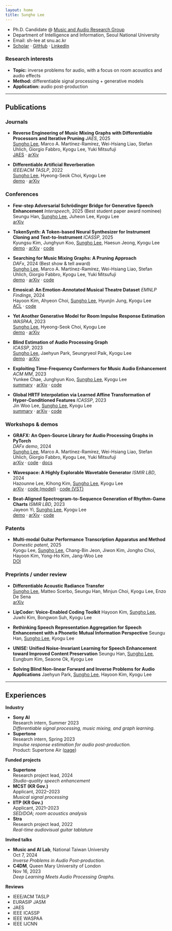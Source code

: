 ```yaml
---
layout: home
title: Sungho Lee
---
```


<link rel="stylesheet" href="{{ '/assets/css/custom.css' | relative_url }}">


- Ph.D. Candidate @ [Music and Audio Research Group](https://marg.snu.ac.kr/)
- Department of Intelligence and Information, Seoul National University
- Email: sh-lee at snu.ac.kr
- [Scholar](https://scholar.google.com/citations?hl=en&user=8yMXL5AAAAAJ&view_op=list_works) · [GitHub](https://github.com/sh-lee97) · [LinkedIn](https://www.linkedin.com/in/sungho-lee-061546219/)

### Research interests
- **Topic:** inverse problems for audio, with a focus on room acoustics and audio effects  
- **Method:** differentiable signal processing + generative models  
- **Application:** audio post-production

---

## Publications

### Journals

- <span class="highlight"> **Reverse Engineering of Music Mixing Graphs with Differentiable Processors and Iterative Pruning** </span>
  *JAES*, 2025  
  <ins>Sungho Lee</ins>, Marco A. Martínez-Ramírez, Wei-Hsiang Liao, Stefan Uhlich, Giorgio Fabbro, Kyogu Lee, Yuki Mitsufuji  
  [JAES](https://aes2.org/publications/elibrary-page/?id=22917) · [arXiv](https://arxiv.org/abs/2509.15948)
  
- **Differentiable Artificial Reverberation**  
  *IEEE/ACM TASLP*, 2022  
  <ins>Sungho Lee</ins>, Hyeong-Seok Choi, Kyogu Lee  
  [demo](https://sh-lee97.github.io/DAR-samples/) · [arXiv](https://arxiv.org/abs/2105.13940)

### Conferences
- **Few-step Adversarial Schrödinger Bridge for Generative Speech Enhancement**
  *Interspeech*, 2025 (Best student paper award nominee)  
  Seungu Han, <ins>Sungho Lee</ins>, Juheon Lee, Kyogu Lee  
  [arXiv](https://arxiv.org/abs/2502.08939)

- **TokenSynth: A Token-based Neural Synthesizer for Instrument Cloning and Text-to-Instrument**
  *ICASSP*, 2025  
  Kyungsu Kim, Junghyun Koo, <ins>Sungho Lee</ins>, Haesun Jeong, Kyogu Lee  
  [demo](https://kyungsukim.notion.site/A-Token-based-Neural-Synthesizer-for-Instrument-Cloning-and-Text-to-Instrument-2c4f5c0850dc4006971b33ad0e580842?pvs=4) · [arXiv](https://arxiv.org/abs/2502.08939) · [code](https://github.com/KyungsuKim42/tokensynth)

- **Searching for Music Mixing Graphs: A Pruning Approach**  
  *DAFx*, 2024 (Best show & tell award)  
  <ins>Sungho Lee</ins>, Marco A. Martínez-Ramírez, Wei-Hsiang Liao, Stefan Uhlich, Giorgio Fabbro, Kyogu Lee, Yuki Mitsufuji  
  [demo](https://sh-lee97.github.io/grafx-prune/) · [arXiv](https://arxiv.org/abs/2406.01049) · [code](https://github.com/sh-lee97/grafx-prune/tree/main)

- **Emosical: An Emotion-Annotated Musical Theatre Dataset**
  *EMNLP Findings*, 2024  
  Hayoon Kim, Ahyeon Choi, <ins>Sungho Lee</ins>, Hyunjin Jung, Kyogu Lee  
  [ACL](https://aclanthology.org/2024.findings-emnlp.241/) · [code](https://github.com/gillosae/emosical)

- **Yet Another Generative Model for Room Impulse Response Estimation**  
  *WASPAA*, 2023  
  <ins>Sungho Lee</ins>, Hyeong-Seok Choi, Kyogu Lee  
  [demo](https://sh-lee97.github.io/neural-ir-est/) · [arXiv](https://arxiv.org/abs/2311.02581)

- **Blind Estimation of Audio Processing Graph**  
  *ICASSP*, 2023  
  <ins>Sungho Lee</ins>, Jaehyun Park, Seungryeol Paik, Kyogu Lee  
  [demo](https://sh-lee97.github.io/apg/) · [arXiv](https://arxiv.org/abs/2303.08610)

- **Exploiting Time-Frequency Conformers for Music Audio Enhancement**
  *ACM MM*, 2023  
  Yunkee Chae, Junghyun Koo, <ins>Sungho Lee</ins>, Kyogu Lee  
  [summary](https://agreeable-diplodocus-5ca.notion.site/Exploiting-Time-Frequency-Conformers-For-General-Music-Enhancement-1d0f3b851174459294c3de1068eb6ca8) · [arXiv](https://arxiv.org/abs/2308.12599) · [code](https://github.com/yoongi43/music_audio_enhancement_conformer)

- **Global HRTF Interpolation via Learned Affine Transformation of Hyper-Conditioned Features**
  *ICASSP*, 2023  
  Jin Woo Lee, <ins>Sungho Lee</ins>, Kyogu Lee  
  [summary](https://cosmic-pillow-86e.notion.site/Global-HRTF-Interpolation-via-Learned-Affine-Transformation-of-Hyper-conditioned-Features-d5a5c7fac8a54b59871b799a2642939f) · [arXiv](https://arxiv.org/abs/2204.02637) · [code](https://github.com/jin-woo-lee/hrtf-interpolation)

### Workshops & demos
- **GRAFX: An Open-Source Library for Audio Processing Graphs in PyTorch**  
  *DAFx demo*, 2024  
  <ins>Sungho Lee</ins>, Marco A. Martínez-Ramírez, Wei-Hsiang Liao, Stefan Uhlich, Giorgio Fabbro, Kyogu Lee, Yuki Mitsufuji  
  [arXiv](https://www.arxiv.org/abs/2408.03204) · [code](https://github.com/sh-lee97/grafx) · [docs](https://sh-lee97.github.io/grafx/)

- **Wavespace: A Highly Explorable Wavetable Generator**
  *ISMIR LBD*, 2024  
  Hazounne Lee, Kihong Kim, <ins>Sungho Lee</ins>, Kyogu Lee  
  [arXiv](https://arxiv.org/abs/2407.19862) · [code (model)](https://github.com/hazounne/wavespace) · [code (VST)](https://github.com/kimgihong2510/WavespaceImplementation)

- **Beat-Aligned Spectrogram-to-Sequence Generation of Rhythm-Game Charts**
  *ISMIR LBD*, 2023  
  Jayeon Yi, <ins>Sungho Lee</ins>, Kyogu Lee  
  [demo](https://stet-stet.github.io/goct/) · [arXiv](https://arxiv.org/abs/2311.13687) · [code](https://github.com/stet-stet/goct_ismir2023)

### Patents
- **Multi-modal Guitar Performance Transcription Apparatus and Method**
  *Domestic patent*, 2025  
  Kyogu Lee, <ins>Sungho Lee</ins>, Chang-Bin Jeon, Jiwon Kim, Jongho Choi, Hayoon Kim, Yong-Ho Kim, Jang-Woo Lee  
  [DOI](https://doi.org/10.8080/1020220190572)

### Preprints / under review
- **Differentiable Acoustic Radiance Transfer**  
  <ins>Sungho Lee</ins>, Matteo Scerbo, Seungu Han, Minjun Choi, Kyogu Lee, Enzo De Sena  
  [arXiv](https://arxiv.org/abs/2509.15946)

- **LipCoder: Voice-Enabled Coding Toolkit**
  Hayoon Kim, <ins>Sungho Lee</ins>, Juwhi Kim, Bongwon Suh, Kyogu Lee

- **Rethinking Speech Representation Aggregation for Speech Enhancement with a Phonetic Mutual Information Perspective**
  Seungu Han, <ins>Sungho Lee</ins>, Kyogu Lee

- **UNISE: Unified Noise-Invariant Learning for Speech Enhancement toward Improved Content Preservation**
  Seungu Han, <ins>Sungho Lee</ins>, Eungbum Kim, Seaone Ok, Kyogu Lee

- **Solving Blind Non-linear Forward and Inverse Problems for Audio Applications**
  Jaehyun Park, <ins>Sungho Lee</ins>, Hayoon Kim, Kyogu Lee


---

## Experiences

**Industry**
- **Sony AI**  
  Research intern, Summer 2023  
  *Differentiable signal processing, music mixing, and graph learning.*
- **Supertone**  
  Research intern, Spring 2023   
  *Impulse response estimation for audio post-production.*  
  Product: Supertone Air ([page](https://www.supertone.ai/air))

**Funded projects**
- **Supertone**  
  Research project lead, 2024  
  *Studio-quality speech enhancement*    
- **MCST (KR Gov.)**   
  Applicant, 2022–2023   
  *Musical signal processing*
- **IITP (KR Gov.)**  
  Applicant, 2021–2023  
  *SED/DOA; room acoustics analysis*  
- **Stra**  
  Research project lead, 2022  
  *Real-time audiovisual guitar tablature*  

**Invited talks**
- **Music and AI Lab**, National Taiwan University  
  Oct 7, 2024  
  *Inverse Problems in Audio Post-production.*  
- **C4DM**, Queen Mary University of London  
  Nov 16, 2023  
  *Deep Learning Meets Audio Processing Graphs.*  
 
**Reviews**
- IEEE/ACM TASLP
- EURASIP JASM
- JAES
- IEEE ICASSP
- IEEE WASPAA
- IEEE IJCNN
